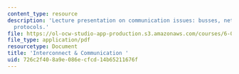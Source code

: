 ```yaml
---
content_type: resource
description: 'Lecture presentation on communication issues: busses, networks, and
  protocols.'
file: https://ol-ocw-studio-app-production.s3.amazonaws.com/courses/6-004-computation-structures-spring-2009/726c2f408a9e086ecfcd14b65211676f_MIT6_004s09_lec20.pdf
file_type: application/pdf
resourcetype: Document
title: 'Interconnect & Communication '
uid: 726c2f40-8a9e-086e-cfcd-14b65211676f
---
```

